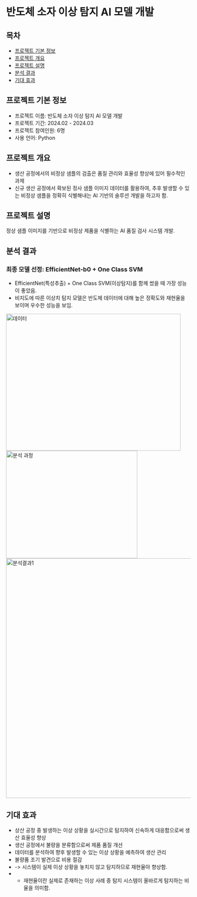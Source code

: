 # 반도체 소자 이상 탐지 AI 모델 개발

## 목차
  - [프로젝트 기본 정보](#프로젝트-기본-정보)
  - [프로젝트 개요](#프로젝트-개요)
  - [프로젝트 설명](#프로젝트-설명)
  - [분석 결과](#분석-결과)
  - [기대 효과](#기대-효과)

## 프로젝트 기본 정보
- 프로젝트 이름: 반도체 소자 이상 탐지 AI 모델 개발
- 프로젝트 기간: 2024.02 - 2024.03
- 프로젝트 참여인원: 6명
- 사용 언어: Python

## 프로젝트 개요
- 생산 공정에서의 비정상 샘플의 검출은 품질 관리와 효율성 향상에 있어 필수적인 과제
- 신규 생산 공정에서 확보된 정사 샘플 이미지 데이터를 활용하여, 추후 발생할 수 있는 비정상 샘플을 정확히 식별해내는 AI 기반의 솔루션 개발을 하고자 함.

## 프로젝트 설명
정상 샘플 이미지를 기반으로 비정상 제품을 식별하는 AI 품질 검사 시스템 개발.

## 분석 결과
### 최종 모델 선정: EfficientNet-b0 + One Class SVM
- EfficientNet(특성추출) + One Class SVM(이상탐지)를 함께 썼을 때 가장 성능이 좋았음.
- 비지도에 따른 이상치 탐지 모델은 반도체 데이터에 대해 높은 정확도와 재현율을 보이며 우수한 성능을 보임.
<img width="476" height="373" alt="데이터" src="https://github.com/user-attachments/assets/e3a77818-d472-4df0-acf3-0eea9b2b93c0" />

<img width="358" height="293" alt="분석 과정" src="https://github.com/user-attachments/assets/193881c6-6193-4d98-a0c0-8190ef3bed06" />
<img width="1490" height="653" alt="분석결과1" src="https://github.com/user-attachments/assets/17ddd199-db29-4170-bfed-4b42693cc640" />


## 기대 효과
- 상산 공정 중 발생하는 이상 상황을 실시간으로 탐지하여 신속하게 대응함으로써 생산 효율성 향상
- 생산 공정에서 불량을 분류함으로써 제품 품질 개선
- 데이터를 분석하여 향후 발생할 수 있는 이상 상황을 예측하여 생산 관리
- 불량품 조기 발견으로 비용 절감
- -> 시스템이 실제 이상 상황을 놓치지 않고 탐지하므로 재현율아 향상함.
- - 재현율이란 실제로 존재하는 이상 사례 중 탐지 시스템이 올바르게 탐지하는 비율을 의미함.
